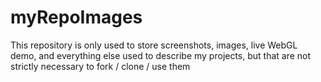 # myRepoImages

This repository is only used to store screenshots, images, live WebGL demo, and everything else used to describe my projects, but that are not strictly necessary to fork / clone / use them